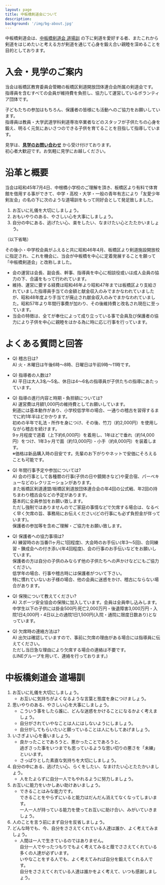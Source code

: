 ```yaml
---
layout: page
title: 中板橋剣道会について
description: 
background: '/img/bg-about.jpg'
---
```


中板橋剣道会は、[中板橋剣道会 道場訓](#%E4%B8%AD%E6%9D%BF%E6%A9%8B%E5%89%A3%E9%81%93%E4%BC%9A-%E9%81%93%E5%A0%B4%E8%A8%93) の下に剣道を愛好する者、またこれから剣道をはじめたいと考える方が剣道を通じて心身を鍛え合い親睦を深めることを目的としております。

# 入会・見学のご案内

当会は板橋区教育委員会管轄の板橋区剣道開放団体連合会所属の剣道会です。  
指導員を含むすべての会員が維持費を負担し、協力して運営しているボランティア団体です。

子どもたちの参加はもちろん、保護者の皆様にも活動へのご協力をお願いしています。  
指導員は教員・大学武道学科剣道専攻卒業者などのスタッフが子供たちの心身を鍛え、明るく元気にあいさつのできる子供を育てることを目指して指導しています。  

見学は、**[見学のお問い合わせ](/contact)** から受け付けております。  
初心者大歓迎です。お気軽に見学にお越しください。

# 沿革と概要

当会は昭和45年7月4日、中根橋小学校のご理解を頂き、板橋区より有料で体育館を借用する事ができて、中学・高校・大学・一般の青年有志により「友愛少年剣友会」の名の下に次のような道場訓をもって同好会として発足致しました。

1. お互いに礼儀を大切にしましょう。
2. おもいやりのある、やさしい心を大事にしましょう。
3. 自分の中にある、逃げたい心、楽をしたい、なまけたい心とたたかいましょう。

（以下省略）

 その後小・中学校会員がふえると共に昭和46年4月、板橋区より剣道施設開放校に指定され、これを機会に、当会が中板橋を中心に定着発展することを願って「中板橋剣道会」と改称しました。

* 会の運営は会長、副会長、幹事、指導員を中心に相談役或いは成人会員の協力の下、合議をもって行われています。
* 維持、運営に要する経費は昭和46年より昭和47年までは板橋区より支給されていました指導員手当ての金額と献金収入のみでまかなわれていましたが、昭和48年度より手当てが廃止され献金収入のみでまかなわれていました。昭和57年より年間行事費が加わり、その後維持費と改名され現在に至っています。
* 当会の特徴は、全てが奉仕によって成り立っている事で会員及び保護者の協力により子供を中心に親睦をはかる為に時に応じ行事を行っています。

# よくある質問と回答

* Q) 稽古日は?  
A) 火・木曜日は午後6時〜8時、日曜日は午前9時〜11時です。

* Q) 指導者の人数は?  
A) 平日は大人3名〜5名、休日は4〜6名の指導員が子供たちの指導にあたっています。

* Q) 指導の進行内容と時期・負担額については?  
A) 運営費は月額1,000円の維持費としてお願いしています。  
剣道には基本動作があり、小学校低学年の場合、一通りの稽古を習得するまでに約1年半ほどかかります。  
初めの半年で礼法・所作を身につけ、その後、竹刀（約2,000円）を使用しながら稽古を続けます。  
9ヶ月程度で道着（上下約6,000円）を着用し、1年ほどで垂れ（約14,000円）をつけ、1年3ヶ月で面（約13,000円）・小手（約8,000円）を装着します。  
※価格は新品購入時の目安です。先輩のお下がりやネットで安価にそろえることも可能です。

* Q) 年間行事予定や参加については?  
A) 会の行事として各種暦の行事(子供の日や鏡開きなど)や夏合宿、パーベキューなどのレクリエーションがあります。  
また板橋区剣道連盟/板橋区剣道放団体連合会の年4回の公式戦、年2回の持ちまわり稽古会などの予定があります。  
基本的に全員参加をお願い致します。  
ただし強制ではありませんのでご家庭の事情などで欠席する場合は、なるべく早く欠席の旨、事務局にお伝えください(どの行事にも必ず負担金が伴っています)。  
保護者の参加等を含めご理解・ご協力をお願い致します。

* Q) 保護者への協力事項は?  
A) 練習時のお当番(1ヶ月に1回程度)、大会時のお手伝い(年3〜5回)、合同練習・錬成会への付き添い(年4回程度)、会の行事のお手伝いなどをお願いしています。  
保護者の方は自分の子供のみならず他の子供たちへの声かけなどにもご協力ください。  
低学年の場合、行事や稽古時には保護者がついて下さい。  
特に慣れていないお子様の場合、他の会員に迷惑をかけ、稽古にならない場合があります。

* Q) 保険について教えてください?  
A) スポーツ安全協会の保険に加入しています。会員は全員申し込みします。  
中学生以下の子供には掛金500円:死亡2,000万円・後遺障害3,000万円・入院1日4,000円・4日以上の通院1日1,500円(入院・通院に限度日数あり)となっています。

* Q) 欠席時の連絡方法は?  
A) 出欠は確認していますので、事前に欠席の理由がある場合には指導員に伝えてください。  
ただし当日急な理由により欠席する場合の連絡は不要です。  
(LINEグループを用いて、連絡を行っております。)

# 中板橋剣道会 道場訓

1. お互いに礼儀を大切にしましょう。
    * お互いに気持ちがよくなるような言葉と態度を身につけましょう。
2. 思いやりのある、やさしい心を大事にしましょう。
    * こういう事をしたら誰に、どんな迷惑をかけることになるかよく考えましょう。
    * 自分がされていやなことは人にはしないようにしましょう。
    * 自分がしてもらいたいと願っていることは人にもしてあげましょう。
3. いさぎよい心を養いましょう。
    * 良かったことであろうと、悪かったことであろうと、  
    過ぎさった事をいつまでも思っているような思い切りの悪さを「未練」といいます。
    * さっぱりとした素直な気持ちを大切にしましょう。
4. 自分の中にある、逃げたい心、らくをしたい、なまけたい心とたたかいましょう。
    * 人をたよらずに自分一人でもやれるように努力しましょう。
5. お互いに能力をいかしあい助けあいましょう。
    * できることはみな能力です。  
    できることをやらずにいると能力はだんだん消えてなくなってしまいます。  
一人一人が持っている能力を使ってお互いに助け合い、みがいていきましょう。
6. 人のことを言う前にまず自分を反省しましょう。
7. どんな時でも、今、自分をささえてくれている人達は誰か、よく考えてみましょう。
    * 人間は一人で生きているのではありません。  
    自分一人でやったつもりでもよく考えてみると蔭でささえてくれている多くの人達が必ずいます。  
    いやなことをする人でも、よく考えてみれば自分を鍛えてくれる人です。  
    自分をささえてくれている人達は誰かをよく考えて、いつも感謝しましょう。
